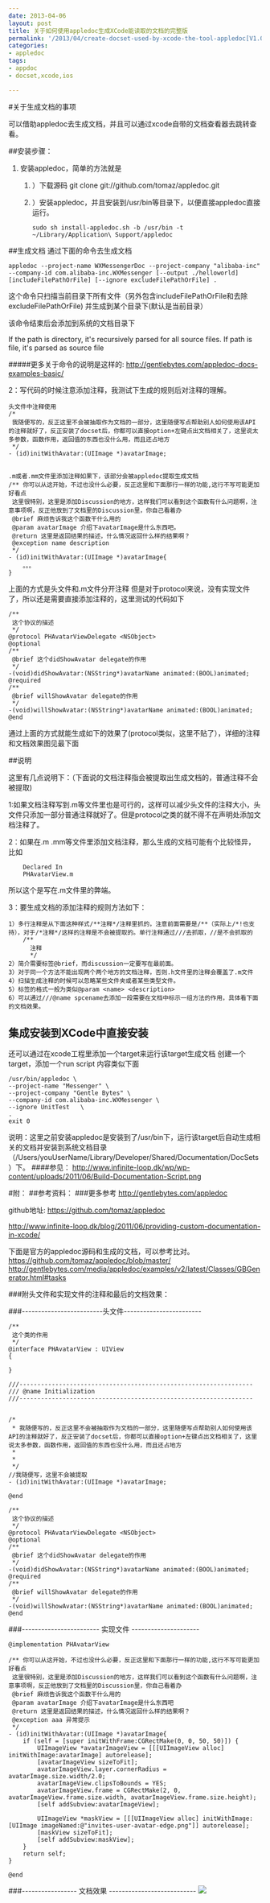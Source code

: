 ```yaml
---
date: 2013-04-06
layout: post
title: 关于如何使用appledoc生成XCode能读取的文档的完整版
permalink: '/2013/04/create-docset-used-by-xcode-the-tool-appledoc[V1.0].html'
categories:
- appledoc
tags:
- appdoc
- docset,xcode,ios

---
```


#关于生成文档的事项


可以借助appledoc去生成文档，并且可以通过xcode自带的文档查看器去跳转查看。

##安装步骤：



1. 安装appledoc，简单的方法就是 

    1. ）下载源码 git clone git://github.com/tomaz/appledoc.git
    1. ）安装appledoc，并且安装到/usr/bin等目录下，以便直接appledoc直接运行。
    
        ```
        sudo sh install-appledoc.sh -b /usr/bin -t ~/Library/Application\ Support/appledoc
        ```
        
        
##生成文档
通过下面的命令去生成文档
```
appledoc --project-name WXMessengerDoc --project-company "alibaba-inc" --company-id com.alibaba-inc.WXMessenger [--output ./helloworld]  [includeFilePathOrFile] [--ignore excludeFilePathOrFile] .
```

这个命令只扫描当前目录下所有文件（另外包含includeFilePathOrFile和去除excludeFilePathOrFile) 并生成到某个目录下(默认是当前目录）

该命令结束后会添加到系统的文档目录下

If the path is directory, it's recursively parsed for all source files. If path is file, it's parsed as source file

#####更多关于命令的说明是这样的:
http://gentlebytes.com/appledoc-docs-examples-basic/


2：写代码的时候注意添加注释，我测试下生成的规则后对注释的理解。

```
头文件中注释使用
/*
 我随便写的，反正这里不会被抽取作为文档的一部分，这里随便写点帮助别人如何使用该API的注释就好了，反正安装了docset后，你都可以直接option+左键点出文档相关了，这里说太多参数，函数作用，返回值的东西也没什么用，而且还占地方
 */
- (id)initWithAvatar:(UIImage *)avatarImage;


.m或者.mm文件里添加注释如果下，该部分会被appledoc提取生成文档
/** 你可以从这开始，不过也没什么必要，反正这里和下面那行一样的功能,这行不写可能更加好看点
 这里很特别，这里是添加Discussion的地方，这样我们可以看到这个函数有什么问题啊，注意事项啊，反正他放到了文档里的Discussion里，你自己看着办
 @brief 麻烦告诉我这个函数干什么用的
 @param avatarImage 介绍下avatarImage是什么东西吧。
 @return 这里是返回结果的描述，什么情况返回什么样的结果啊？
 @exception name description
 */
- (id)initWithAvatar:(UIImage *)avatarImage{
	。。。
}
```
上面的方式是头文件和.m文件分开注释
但是对于protocol来说，没有实现文件了，所以还是需要直接添加注释的，这里测试的代码如下

```
/**
 这个协议的描述
 */
@protocol PHAvatarViewDelegate <NSObject>
@optional
/**
 @brief 这个didShowAvatar delegate的作用
 */
-(void)didShowAvatar:(NSString*)avatarName animated:(BOOL)animated;
@required
/**
 @brief willShowAvatar delegate的作用
 */
-(void)willShowAvatar:(NSString*)avatarName animated:(BOOL)animated;
@end
```
通过上面的方式就能生成如下的效果了(protocol类似，这里不贴了），详细的注释和文档效果图见最下面


##说明

这里有几点说明下：（下面说的文档注释指会被提取出生成文档的，普通注释不会被提取)


1:如果文档注释写到.m等文件里也是可行的，这样可以减少头文件的注释大小，头文件只添加一部分普通注释就好了。但是protocol之类的就不得不在声明处添加文档注释了。

2：如果在.m .mm等文件里添加文档注释，那么生成的文档可能有个比较怪异，比如

		Declared In
		PHAvatarView.m
所以这个是写在.m文件里的弊端。

3：要生成文档的添加注释的规则方法如下：

	1）多行注释是从下面这种样式/**注释*/注释里抓的，注意前面需要是/**（实际上/*!也支持），对于/*注释*/这样的注释是不会被提取的。单行注释通过///去抓取，//是不会抓取的
		/**
		  注释
		  */
	2）简介需要标签@brief，而discussion一定要写在最前面。
	3）对于同一个方法不能出现两个两个地方的文档注释，否则.h文件里的注释会覆盖了.m文件
	4）扫描生成注释的时候可以忽略某些文件夹或者某些类型文件。
	5）标签的格式一般为类似@param <name> <description>
	6）可以通过///@name spcename去添加一段需要在文档中标示一组方法的作用，具体看下面的文档效果。


集成安装到XCode中直接安装
-----------------------------------------------------------------
还可以通过在xcode工程里添加一个target来运行该target生成文档
创建一个target，添加一个run script
内容类似下面
```
/usr/bin/appledoc \
--project-name "Messenger" \
--project-company "Gentle Bytes" \
--company-id com.alibaba-inc.WXMessenger \
--ignore UnitTest	\
.
exit 0
```
说明：这里之前安装appledoc是安装到了/usr/bin下，运行该target后自动生成相关的文档并安装到系统文档目录（/Users/youUserName/Library/Developer/Shared/Documentation/DocSets）下。
####参见：
http://www.infinite-loop.dk/wp/wp-content/uploads/2011/06/Build-Documentation-Script.png

#附：
##参考资料：
###更多参考
http://gentlebytes.com/appledoc

github地址: https://github.com/tomaz/appledoc

http://www.infinite-loop.dk/blog/2011/06/providing-custom-documentation-in-xcode/

下面是官方的appledoc源码和生成的文档，可以参考比对。
https://github.com/tomaz/appledoc/blob/master/
http://gentlebytes.com/media/appledoc/examples/v2/latest/Classes/GBGenerator.html#tasks










###附头文件和实现文件的注释和最后的文档效果：

###-------------------------头文件------------------------

```
/** 
 这个类的作用
 */
@interface PHAvatarView : UIView
{
    
}

///-----------------------------------------------------------------
/// @name Initialization 
///-----------------------------------------------------------------


/*
 * 我随便写的，反正这里不会被抽取作为文档的一部分，这里随便写点帮助别人如何使用该API的注释就好了，反正安装了docset后，你都可以直接option+左键点出文档相关了，这里说太多参数，函数作用，返回值的东西也没什么用，而且还占地方
 *
 *
 */
//我随便写，这里不会被提取
- (id)initWithAvatar:(UIImage *)avatarImage;

@end

/**
 这个协议的描述
 */
@protocol PHAvatarViewDelegate <NSObject>
@optional
/**
 @brief 这个didShowAvatar delegate的作用
 */
-(void)didShowAvatar:(NSString*)avatarName animated:(BOOL)animated;
@required
/**
 @brief willShowAvatar delegate的作用
 */
-(void)willShowAvatar:(NSString*)avatarName animated:(BOOL)animated;
@end
```

###------------------------    实现文件    ---------------------

```
@implementation PHAvatarView

/** 你可以从这开始，不过也没什么必要，反正这里和下面那行一样的功能,这行不写可能更加好看点
 这里很特别，这里是添加Discussion的地方，这样我们可以看到这个函数有什么问题啊，注意事项啊，反正他放到了文档里的Discussion里，你自己看着办
 @brief 麻烦告诉我这个函数干什么用的
 @param avatarImage 介绍下avatarImage是什么东西吧
 @return 这里是返回结果的描述，什么情况返回什么样的结果啊？
 @exception aaa 异常提示
 */
- (id)initWithAvatar:(UIImage *)avatarImage{
    if (self = [super initWithFrame:CGRectMake(0, 0, 50, 50)]) {
        UIImageView *avatarImageView = [[[UIImageView alloc] initWithImage:avatarImage] autorelease];
        [avatarImageView sizeToFit];
        avatarImageView.layer.cornerRadius = avatarImage.size.width/2.0;
        avatarImageView.clipsToBounds = YES;
        avatarImageView.frame = CGRectMake(2, 0, avatarImageView.frame.size.width, avatarImageView.frame.size.height);
        [self addSubview:avatarImageView];

        UIImageView *maskView = [[[UIImageView alloc] initWithImage:[UIImage imageNamed:@"invites-user-avatar-edge.png"]] autorelease];
        [maskView sizeToFit];
        [self addSubview:maskView];
    }
    return self;
}

@end
```


###-----------------     文档效果     ---------------------------
<img src="http://yunpan.alibaba-inc.com/share/scan.do?info=8H2tK3INh&pInfo=8H2tK3INh&app_name=">